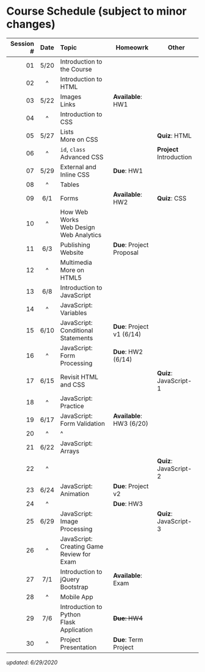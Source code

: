 # Course Schedule (subject to minor changes)

| Session # | Date  | Topic                                        | Homeowrk                   | Other                    |
| --------: | :---: | :------------------------------------------- | -------------------------- | ------------------------ |
|        01 | 5/20  | Introduction to the Course                   |
|        02 |   ^   | Introduction to HTML                         |
|        03 | 5/22  | Images<br>Links                              | **Available**: HW1         |
|        04 |   ^   | Introduction to CSS                          |
|        05 | 5/27  | Lists<br>More on CSS                         |                            | **Quiz**: HTML           |
|        06 |   ^   | `id`, `class`<br>Advanced CSS                |                            | **Project** Introduction |
|        07 | 5/29  | External and Inline CSS                      | **Due**: HW1               |
|        08 |   ^   | Tables                                       |
|        09 |  6/1  | Forms                                        | **Available**: HW2         | **Quiz**: CSS            |
|        10 |   ^   | How Web Works<br>Web Design<br>Web Analytics |
|        11 |  6/3  | Publishing Website                           | **Due**: Project Proposal  |
|        12 |   ^   | Multimedia<br>More on HTML5                  |
|        13 |  6/8  | Introduction to JavaScript<br>               |                            |
|        14 |   ^   | JavaScript: Variables                        |                            |
|        15 | 6/10  | JavaScript: Conditional Statements           | **Due**: Project v1 (6/14) |                          |
|        16 |   ^   | JavaScript: Form Processing                  | **Due**: HW2 (6/14)        |
|        17 | 6/15  | Revisit HTML and CSS                         |                            | **Quiz**: JavaScript-1   |
|        18 |   ^   | JavaScript: Practice                         |                            |
|        19 | 6/17  | JavaScript: Form Validation                  | **Available**: HW3 (6/20)  |
|        20 |   ^   | ^                                            |
|        21 | 6/22  | JavaScript: Arrays                           |                            |
|        22 |   ^   |                                              |                            | **Quiz**: JavaScript-2   |
|        23 | 6/24  | JavaScript: Animation                        | **Due**: Project v2        |                          |
|        24 |   ^   |                                              | **Due**: HW3               |
|        25 | 6/29  | JavaScript: Image Processing                 |                            | **Quiz**: JavaScript-3   |
|        26 |   ^   | JavaScript: Creating Game<br>Review for Exam |
|        27 |  7/1  | Introduction to jQuery<br>Bootstrap          | **Available**: Exam        |                          |
|        28 |   ^   | Mobile App                                   |
|        29 |  7/6  | Introduction to Python<br>Flask Application  | ~~**Due**: HW4~~           |
|        30 |   ^   | Project Presentation                         | **Due**: Term Project      |


*updated: 6/29/2020*
